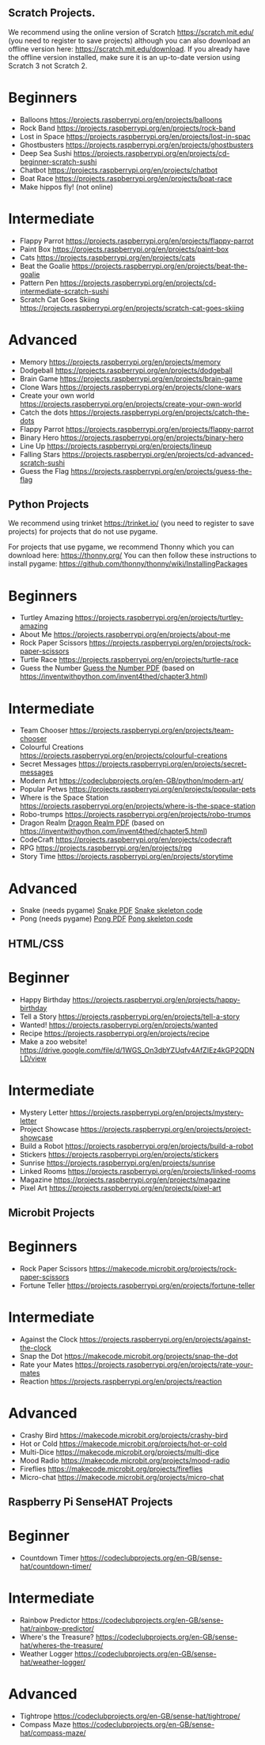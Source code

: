 ## Scratch Projects.

We recommend using the online version of Scratch https://scratch.mit.edu/ (you need to register to save projects) although you can also download an offline version here: https://scratch.mit.edu/download. If you already have the offline version installed, make sure it is an up-to-date version using Scratch 3 not Scratch 2.

# Beginners

* Balloons https://projects.raspberrypi.org/en/projects/balloons
* Rock Band https://projects.raspberrypi.org/en/projects/rock-band
* Lost in Space https://projects.raspberrypi.org/en/projects/lost-in-spac
* Ghostbusters https://projects.raspberrypi.org/en/projects/ghostbusters
* Deep Sea Sushi https://projects.raspberrypi.org/en/projects/cd-beginner-scratch-sushi
* Chatbot https://projects.raspberrypi.org/en/projects/chatbot
* Boat Race https://projects.raspberrypi.org/en/projects/boat-race
* Make hippos fly! (not online)


# Intermediate

* Flappy Parrot https://projects.raspberrypi.org/en/projects/flappy-parrot  
* Paint Box https://projects.raspberrypi.org/en/projects/paint-box
* Cats https://projects.raspberrypi.org/en/projects/cats
* Beat the Goalie https://projects.raspberrypi.org/en/projects/beat-the-goalie
* Pattern Pen https://projects.raspberrypi.org/en/projects/cd-intermediate-scratch-sushi
* Scratch Cat Goes Skiing https://projects.raspberrypi.org/en/projects/scratch-cat-goes-skiing


# Advanced

* Memory https://projects.raspberrypi.org/en/projects/memory
* Dodgeball https://projects.raspberrypi.org/en/projects/dodgeball
* Brain Game https://projects.raspberrypi.org/en/projects/brain-game
* Clone Wars https://projects.raspberrypi.org/en/projects/clone-wars
* Create your own world https://projects.raspberrypi.org/en/projects/create-your-own-world
* Catch the dots https://projects.raspberrypi.org/en/projects/catch-the-dots
* Flappy Parrot https://projects.raspberrypi.org/en/projects/flappy-parrot
* Binary Hero https://projects.raspberrypi.org/en/projects/binary-hero
* Line Up https://projects.raspberrypi.org/en/projects/lineup
* Falling Stars https://projects.raspberrypi.org/en/projects/cd-advanced-scratch-sushi
* Guess the Flag https://projects.raspberrypi.org/en/projects/guess-the-flag

## Python Projects

We recommend using trinket https://trinket.io/ (you need to register to save projects) for projects that do not use pygame.

For projects that use pygame, we recommend Thonny which you can download here:  https://thonny.org/ You can then follow these instructions to install pygame: https://github.com/thonny/thonny/wiki/InstallingPackages

# Beginners

* Turtley Amazing https://projects.raspberrypi.org/en/projects/turtley-amazing
* About Me https://projects.raspberrypi.org/en/projects/about-me
* Rock Paper Scissors https://projects.raspberrypi.org/en/projects/rock-paper-scissors
* Turtle Race https://projects.raspberrypi.org/en/projects/turtle-race
* Guess the Number [Guess the Number PDF](../python/guessthenumber/guessthenumber.pdf) (based on https://inventwithpython.com/invent4thed/chapter3.html)



# Intermediate

* Team Chooser https://projects.raspberrypi.org/en/projects/team-chooser
* Colourful Creations https://projects.raspberrypi.org/en/projects/colourful-creations
* Secret Messages https://projects.raspberrypi.org/en/projects/secret-messages
* Modern Art https://codeclubprojects.org/en-GB/python/modern-art/
* Popular Petws https://projects.raspberrypi.org/en/projects/popular-pets
* Where is the Space Station https://projects.raspberrypi.org/en/projects/where-is-the-space-station
* Robo-trumps  https://projects.raspberrypi.org/en/projects/robo-trumps
* Dragon Realm [Dragon Realm PDF](../python/dragonrealm/dragongame.pdf) (based on https://inventwithpython.com/invent4thed/chapter5.html)
* CodeCraft https://projects.raspberrypi.org/en/projects/codecraft
* RPG https://projects.raspberrypi.org/en/projects/rpg
* Story Time https://projects.raspberrypi.org/en/projects/storytime

# Advanced

* Snake (needs pygame) [Snake PDF](../python/snake/Snake.pdf) [Snake skeleton code](../python/snake/skeleton.py)
* Pong (needs pygame) [Pong PDF](../python/pong/Pong.pdf) [Pong skeleton code](../python/pong.py)

## HTML/CSS

# Beginner

* Happy Birthday https://projects.raspberrypi.org/en/projects/happy-birthday
* Tell a Story https://projects.raspberrypi.org/en/projects/tell-a-story
* Wanted! https://projects.raspberrypi.org/en/projects/wanted
* Recipe https://projects.raspberrypi.org/en/projects/recipe
* Make a zoo website! https://drive.google.com/file/d/1WGS_On3dbYZUqfv4AfZIEz4kGP2QDNLD/view

# Intermediate

* Mystery Letter https://projects.raspberrypi.org/en/projects/mystery-letter
* Project Showcase https://projects.raspberrypi.org/en/projects/project-showcase
* Build a Robot https://projects.raspberrypi.org/en/projects/build-a-robot
* Stickers https://projects.raspberrypi.org/en/projects/stickers
* Sunrise https://projects.raspberrypi.org/en/projects/sunrise
* Linked Rooms https://projects.raspberrypi.org/en/projects/linked-rooms
* Magazine https://projects.raspberrypi.org/en/projects/magazine
* Pixel Art https://projects.raspberrypi.org/en/projects/pixel-art

## Microbit Projects

# Beginners

* Rock Paper Scissors https://makecode.microbit.org/projects/rock-paper-scissors
* Fortune Teller https://projects.raspberrypi.org/en/projects/fortune-teller

# Intermediate

* Against the Clock https://projects.raspberrypi.org/en/projects/against-the-clock
* Snap the Dot https://makecode.microbit.org/projects/snap-the-dot
* Rate your Mates https://projects.raspberrypi.org/en/projects/rate-your-mates
* Reaction https://projects.raspberrypi.org/en/projects/reaction

# Advanced

* Crashy Bird https://makecode.microbit.org/projects/crashy-bird
* Hot or Cold https://makecode.microbit.org/projects/hot-or-cold
* Multi-Dice https://makecode.microbit.org/projects/multi-dice
* Mood Radio https://makecode.microbit.org/projects/mood-radio
* Fireflies https://makecode.microbit.org/projects/fireflies
* Micro-chat https://makecode.microbit.org/projects/micro-chat

## Raspberry Pi SenseHAT Projects

# Beginner

* Countdown Timer https://codeclubprojects.org/en-GB/sense-hat/countdown-timer/

# Intermediate

* Rainbow Predictor https://codeclubprojects.org/en-GB/sense-hat/rainbow-predictor/
* Where's the Treasure? https://codeclubprojects.org/en-GB/sense-hat/wheres-the-treasure/
* Weather Logger https://codeclubprojects.org/en-GB/sense-hat/weather-logger/

# Advanced

* Tightrope https://codeclubprojects.org/en-GB/sense-hat/tightrope/
* Compass Maze https://codeclubprojects.org/en-GB/sense-hat/compass-maze/
